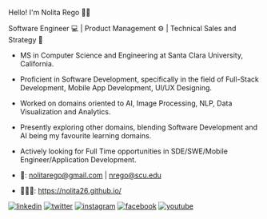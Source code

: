 Hello! I'm Nolita Rego 👩🏻

Software Engineer 💻 | Product Management ⚙️ | Technical Sales and Strategy 📝

* MS in Computer Science and Engineering at Santa Clara University, California.
* Proficient in Software Development, specifically in the field of Full-Stack Development, Mobile App Development, UI/UX Designing.
* Worked on domains oriented to AI, Image Processing, NLP, Data Visualization and Analytics.
* Presently exploring other domains, blending Software Development and AI being my favourite learning domains.
* Actively looking for Full Time opportunities in SDE/SWE/Mobile Engineer/Application Development.

* 📩: nolitarego@gmail.com | nrego@scu.edu
* 👩🏻‍💻: https://nolita26.github.io/

[1]: https://www.linkedin.com/in/nolitarego/
[2]: https://twitter.com/nolitarego
[3]: https://www.instagram.com/nolitarego/
[4]: https://www.facebook.com/nolita.rego.26
[5]: https://www.youtube.com/@TheRegoSisters

 [![linkedin](https://img.icons8.com/fluent/48/000000/linkedin.png)][1]
 [![twitter](https://img.icons8.com/fluent/48/000000/twitter.png)][2]
 [![instagram](https://img.icons8.com/fluent/48/000000/instagram-new.png)][3]
 [![facebook](https://img.icons8.com/fluent/48/000000/facebook-new.png)][4]
 [![youtube](https://img.icons8.com/fluent/48/000000/youtube.png)][5]

